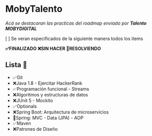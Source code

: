 # MobyTalento
_Acá se destacaran las practicas del roadmap enviado por <b>Talento MOBYDIGITAL</b>_ <br>

[ ] Se veran especificados de la siguiente manera todos los items <br>
 
<b>✅FINALIZADO ❌SIN HACER 🧐RESOLVIENDO </b> 
## Lista 🚀 
* ✅Git
* ❌Java 1.8 - Ejercitar HackerRank
* ✅Programación funcional - Streams
* ❌Algoritmos y estructuras de datos
* ❌JUnit 5 - Mockito
* ✅Optionals
* ❌Spring Boot: Arquitectura de microservicios
* 🧐Spring: MVC - Data (JPA) - AOP
* ✅Maven
* ❌Patrones de Diseño
